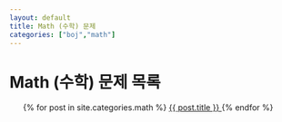 ```yaml
---
layout: default
title: Math (수학) 문제
categories: ["boj","math"]
---
```


<h1>Math (수학) 문제 목록</h1>
<ul>
<div class="card-list">
{% for post in site.categories.math %}
  <a href="{{ post.url }}" class="card">
    {{ post.title }}
  </a>
{% endfor %}
</div>
